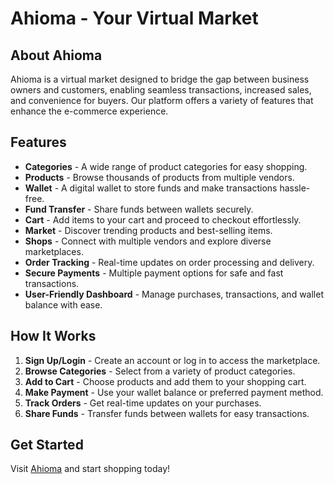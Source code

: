 # Ahioma - Your Virtual Market

## About Ahioma
Ahioma is a virtual market designed to bridge the gap between business owners and customers, enabling seamless transactions, increased sales, and convenience for buyers. Our platform offers a variety of features that enhance the e-commerce experience.

## Features
- **Categories** - A wide range of product categories for easy shopping.
- **Products** - Browse thousands of products from multiple vendors.
- **Wallet** - A digital wallet to store funds and make transactions hassle-free.
- **Fund Transfer** - Share funds between wallets securely.
- **Cart** - Add items to your cart and proceed to checkout effortlessly.
- **Market** - Discover trending products and best-selling items.
- **Shops** - Connect with multiple vendors and explore diverse marketplaces.
- **Order Tracking** - Real-time updates on order processing and delivery.
- **Secure Payments** - Multiple payment options for safe and fast transactions.
- **User-Friendly Dashboard** - Manage purchases, transactions, and wallet balance with ease.

## How It Works
1. **Sign Up/Login** - Create an account or log in to access the marketplace.
2. **Browse Categories** - Select from a variety of product categories.
3. **Add to Cart** - Choose products and add them to your shopping cart.
4. **Make Payment** - Use your wallet balance or preferred payment method.
5. **Track Orders** - Get real-time updates on your purchases.
6. **Share Funds** - Transfer funds between wallets for easy transactions.

## Get Started
Visit [Ahioma](https://www.ahioma.com) and start shopping today!
